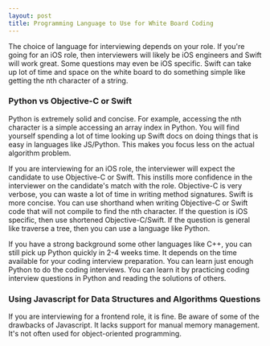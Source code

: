 ```yaml
---
layout: post
title: Programming Language to Use for White Board Coding
---
```


The choice of language for interviewing depends on your role. If you're going for an iOS role, then interviewers will likely be iOS engineers and Swift will work great. Some questions may even be iOS specific. Swift can take up lot of time and space on the white board to do something simple like getting the nth character of a string.

### Python vs Objective-C or Swift

Python is extremely solid and concise. For example, accessing the nth character is a simple accessing an array index in Python. You will find yourself spending a lot of time looking up Swift docs on doing things that is easy in languages like JS/Python. This makes you focus less on the actual algorithm problem.

If you are interviewing for an iOS role, the interviewer will expect the candidate to use Objective-C or Swift. This instills more confidence in the interviewer on the candidate's match with the role. Objective-C is very verbose, you can waste a lot of time in writing method signatures. Swift is more concise. You can use shorthand when writing Objective-C or Swift code that will not compile to find the nth character. If the question is iOS specific, then use shortened Objective-C/Swift. If the question is general like traverse a tree, then you can use a language like Python. 

If you have a strong background some other languages like C++, you can still pick up Python quickly in 2-4 weeks time. It depends on the time available for your coding interview preparation. You can learn just enough Python to do the coding interviews. You can learn it by practicing coding interview questions in Python and reading the solutions of others. 

### Using Javascript for Data Structures and Algorithms Questions

If you are interviewing for a frontend role, it is fine. Be aware of some of the drawbacks of Javascript. It lacks support for manual memory management. It's not often used for object-oriented programming. 

